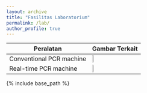 ```yaml
---
layout: archive
title: "Fasilitas Laboratorium"
permalink: /lab/
author_profile: true
---
```


| Peralatan | Gambar Terkait |
| ------------------- | -------------- |
| Conventional PCR machine | <img src = "https://elsatur.brin.go.id/public/uploads/layanan_file/5587/gambar_layanan_8863.jpg" width = "15%"> |
| Real-time PCR machine | <img src = "https://elsatur.brin.go.id/public/uploads/layanan_file/5588/gambar_layanan_8865.jpg" width = "15%"> |

{% include base_path %}


